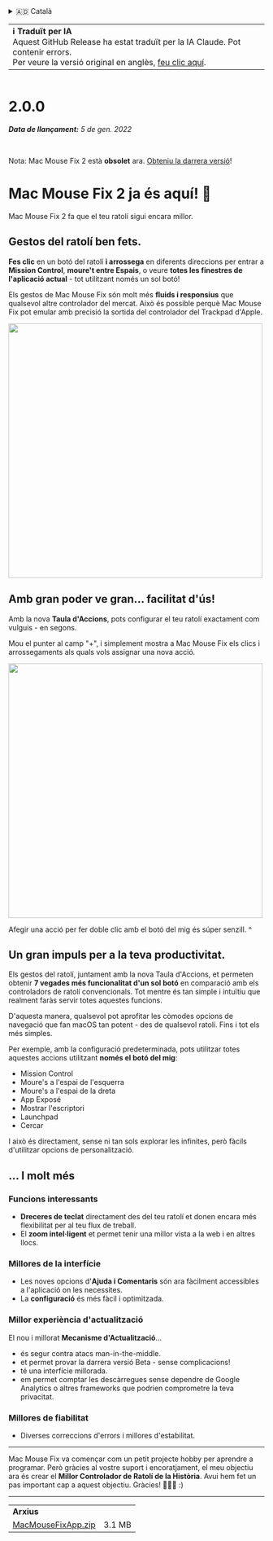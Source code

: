 <details>
<summary>🇦🇩 Català</summary>

[🇬🇧 English (GitHub Release)](https://github.com/noah-nuebling/mac-mouse-fix/releases/tag/2.0.0)\
**🇦🇩 Català**\
[🇩🇪 Deutsch](https://redirect.macmousefix.com/?target=mmf-release&tag=2.0.0&locale=de)\
[🇪🇸 Español](https://redirect.macmousefix.com/?target=mmf-release&tag=2.0.0&locale=es)\
[🇫🇷 Français](https://redirect.macmousefix.com/?target=mmf-release&tag=2.0.0&locale=fr)\
[🇮🇩 Indonesia](https://redirect.macmousefix.com/?target=mmf-release&tag=2.0.0&locale=id)\
[🇮🇹 Italiano](https://redirect.macmousefix.com/?target=mmf-release&tag=2.0.0&locale=it)\
[🇭🇺 Magyar](https://redirect.macmousefix.com/?target=mmf-release&tag=2.0.0&locale=hu)\
[🇳🇱 Nederlands](https://redirect.macmousefix.com/?target=mmf-release&tag=2.0.0&locale=nl)\
[🇵🇱 Polski](https://redirect.macmousefix.com/?target=mmf-release&tag=2.0.0&locale=pl)\
[🇧🇷 Português (Brasil)](https://redirect.macmousefix.com/?target=mmf-release&tag=2.0.0&locale=pt-BR)\
[🇵🇹 Português (Portugal)](https://redirect.macmousefix.com/?target=mmf-release&tag=2.0.0&locale=pt-PT)\
[🇷🇴 Română](https://redirect.macmousefix.com/?target=mmf-release&tag=2.0.0&locale=ro)\
[🇸🇪 Svenska](https://redirect.macmousefix.com/?target=mmf-release&tag=2.0.0&locale=sv)\
[🇻🇳 Tiếng Việt](https://redirect.macmousefix.com/?target=mmf-release&tag=2.0.0&locale=vi)\
[🇹🇷 Türkçe](https://redirect.macmousefix.com/?target=mmf-release&tag=2.0.0&locale=tr)\
[🇨🇿 Čeština](https://redirect.macmousefix.com/?target=mmf-release&tag=2.0.0&locale=cs)\
[🇬🇷 Ελληνικά](https://redirect.macmousefix.com/?target=mmf-release&tag=2.0.0&locale=el)\
[🇷🇺 Русский](https://redirect.macmousefix.com/?target=mmf-release&tag=2.0.0&locale=ru)\
[🇺🇦 Українська](https://redirect.macmousefix.com/?target=mmf-release&tag=2.0.0&locale=uk)\
[🇮🇱 עברית](https://redirect.macmousefix.com/?target=mmf-release&tag=2.0.0&locale=he)\
[🇸🇦 العربية](https://redirect.macmousefix.com/?target=mmf-release&tag=2.0.0&locale=ar)\
[🇮🇳 हिन्दी](https://redirect.macmousefix.com/?target=mmf-release&tag=2.0.0&locale=hi)\
[🇹🇭 ไทย](https://redirect.macmousefix.com/?target=mmf-release&tag=2.0.0&locale=th)\
[🇨🇳 中文 (简体)](https://redirect.macmousefix.com/?target=mmf-release&tag=2.0.0&locale=zh-Hans)\
[🇨🇳 中文 (繁體)](https://redirect.macmousefix.com/?target=mmf-release&tag=2.0.0&locale=zh-Hant)\
[🇭🇰 中文（香港)](https://redirect.macmousefix.com/?target=mmf-release&tag=2.0.0&locale=zh-HK)\
[🇯🇵 日本語](https://redirect.macmousefix.com/?target=mmf-release&tag=2.0.0&locale=ja)\
[🇰🇷 한국어](https://redirect.macmousefix.com/?target=mmf-release&tag=2.0.0&locale=ko)\
[Help translate Mac Mouse Fix to different languages!](https://github.com/noah-nuebling/mac-mouse-fix/discussions/731)
</details>
<table align=><td>
<b>ℹ️ Traduït per IA</b><br>
Aquest GitHub Release ha estat traduït per la IA Claude. Pot contenir errors.<br>
Per veure la versió original en anglès, <a href="https://github.com/noah-nuebling/mac-mouse-fix/releases/tag/2.0.0">feu clic aquí</a>.
</td></table>

<table></table>

# 2.0.0
***Data de llançament:** 5 de gen. 2022*

<br>

Nota: Mac Mouse Fix 2 està **obsolet** ara. [Obteniu la darrera versió](https://redirect.macmousefix.com/?target=mmf-releases-overview&locale=ca)!

# Mac Mouse Fix 2 ja és aquí! 🎉

Mac Mouse Fix 2 fa que el teu ratolí sigui encara millor.

## Gestos del ratolí ben fets.

**Fes clic** en un botó del ratolí **i arrossega** en diferents direccions per entrar a **Mission Control**, **moure't entre Espais**, o veure **totes les finestres de l'aplicació actual** - tot utilitzant només un sol botó!

Els gestos de Mac Mouse Fix són molt més **fluids i responsius** que qualsevol altre controlador del mercat.
Això és possible perquè Mac Mouse Fix pot emular amb precisió la sortida del controlador del Trackpad d'Apple.

<img width=500px src="https://user-images.githubusercontent.com/40808343/149643011-cc3311f1-af5c-453a-8206-2c6496d73d61.gif">

## Amb gran poder ve gran... facilitat d'ús!

Amb la nova **Taula d'Accions**, pots configurar el teu ratolí exactament com vulguis - en segons.

Mou el punter al camp "+", i simplement mostra a Mac Mouse Fix els clics i arrossegaments als quals vols assignar una nova acció.



<img width=500px src="https://user-images.githubusercontent.com/40808343/149642392-d0e25cf9-b49b-4398-b2e9-af2e810c8594.gif">


Afegir una acció per fer doble clic amb el botó del mig és súper senzill. ^

## Un gran impuls per a la teva productivitat.

Els gestos del ratolí, juntament amb la nova Taula d'Accions, et permeten obtenir **7 vegades més funcionalitat d'un sol botó** en comparació amb els controladors de ratolí convencionals. Tot mentre és tan simple i intuïtiu que realment faràs servir totes aquestes funcions.

D'aquesta manera, qualsevol pot aprofitar les còmodes opcions de navegació que fan macOS tan potent - des de qualsevol ratolí. Fins i tot els més simples.



Per exemple, amb la configuració predeterminada, pots utilitzar totes aquestes accions utilitzant **només el botó del mig**:

- Mission Control
- Moure's a l'espai de l'esquerra
- Moure's a l'espai de la dreta
- App Exposé
- Mostrar l'escriptori
- Launchpad
- Cercar

I això és directament, sense ni tan sols explorar les infinites, però fàcils d'utilitzar opcions de personalització.

## ... I molt més

### Funcions interessants

- **Dreceres de teclat** directament des del teu ratolí et donen encara més flexibilitat per al teu flux de treball.
- El **zoom intel·ligent** et permet tenir una millor vista a la web i en altres llocs.

### Millores de la interfície

- Les noves opcions d'**Ajuda i Comentaris** són ara fàcilment accessibles a l'aplicació on les necessites.
- La **configuració** és més fàcil i optimitzada.

### Millor experiència d'actualització

El nou i millorat **Mecanisme d'Actualització**...

- és segur contra atacs man-in-the-middle.
- et permet provar la darrera versió Beta - sense complicacions!
- té una interfície millorada.
- em permet comptar les descàrregues sense dependre de Google Analytics o altres frameworks que podrien comprometre la teva privacitat.

### Millores de fiabilitat

- Diverses correccions d'errors i millores d'estabilitat.

---

Mac Mouse Fix va començar com un petit projecte hobby per aprendre a programar. Però gràcies al vostre suport i encoratjament, el meu objectiu ara és crear el **Millor Controlador de Ratolí de la Història**. Avui hem fet un pas important cap a aquest objectiu. Gràcies! 🚀🚀🚀 :)

---

<table align="start">
<tr>
    <td colspan=2>
        <b>Arxius</b>
    </td>
</tr>
<tr>
    <td><a href="https://github.com/noah-nuebling/mac-mouse-fix/releases/download/2.0.0/MacMouseFixApp.zip">MacMouseFixApp.zip</a></td>
    <td>3.1 MB</td>
</tr>
</table>